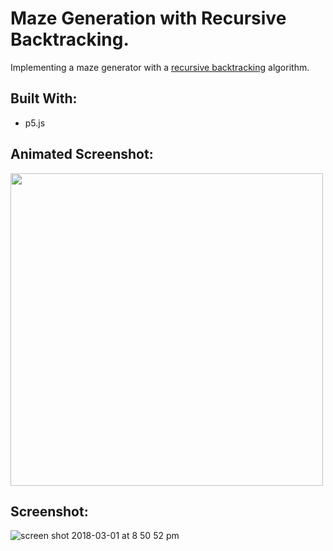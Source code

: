# Maze Generation with Recursive Backtracking.
Implementing a maze generator with a [recursive backtracking](http://weblog.jamisbuck.org/2010/12/27/maze-generation-recursive-backtracking) algorithm.

## Built With:
- p5.js

## Animated Screenshot:
<!-- ![]() -->
<img src="https://media.giphy.com/media/U7Jp5g645hJw9m0eWx/giphy.gif" width="500px">

## Screenshot:
![screen shot 2018-03-01 at 8 50 52 pm](https://user-images.githubusercontent.com/29472568/36881183-630e7a7a-1d92-11e8-935f-4033d1e38d88.png)


<!-- <iframe src="https://giphy.com/embed/U7Jp5g645hJw9m0eWx" width="480" height="300" frameBorder="0" class="giphy-embed" allowFullScreen></iframe><p><a href="https://giphy.com/gifs/U7Jp5g645hJw9m0eWx">via GIPHY</a></p> -->
